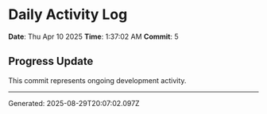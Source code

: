 # Daily Activity Log

**Date**: Thu Apr 10 2025
**Time**: 1:37:02 AM
**Commit**: 5

## Progress Update

This commit represents ongoing development activity.

---
Generated: 2025-08-29T20:07:02.097Z
